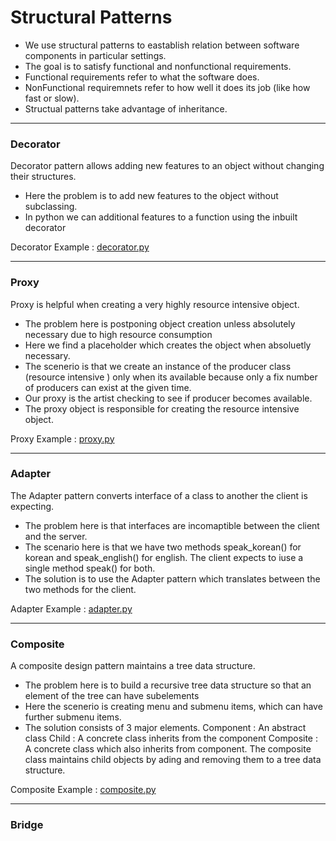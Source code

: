 # Structural Patterns

* We use structural patterns to eastablish relation between software components in particular settings.
* The goal is to satisfy functional and nonfunctional requirements.
* Functional requirements refer to what the software does.
* NonFunctional requiremnets refer to how well it does its job (like how fast or slow).
* Structual patterns take advantage of inheritance.

***

### Decorator
Decorator pattern allows adding new features to an object without changing their structures.
* Here the problem is to add new features to the object without subclassing.
* In python we can additional features to a function using the inbuilt decorator

Decorator Example : [decorator.py](https://github.com/pyGuru123/Python-design-Patterns/blob/main/Structural%20Pattern/decorator.py)

***

### Proxy
Proxy is helpful when creating a very highly resource intensive object.
* The problem here is postponing object creation unless absolutely necessary due to high resource consumption
* Here we find a placeholder which creates the object when absoluetly necessary.
* The scenerio is that we create an instance of the producer class (resource intensive ) only when its available because only a fix number of producers can exist at the given time.
* Our proxy is the artist checking to see if producer becomes available.
* The proxy object is responsible for creating the resource intensive object.

Proxy Example : [proxy.py](https://github.com/pyGuru123/Python-design-Patterns/blob/main/Structural%20Pattern/proxy.py)

***

### Adapter
The Adapter pattern converts interface of a class to another the client is expecting.
* The problem here is that interfaces are incomaptible between the client and the server.
* The scenario here is that we have two methods speak_korean() for korean and speak_english() for english. The client expects to iuse a single method speak() for both.
* The solution is to use the Adapter pattern which translates between the two methods for the client.

Adapter Example : [adapter.py](https://github.com/pyGuru123/Python-design-Patterns/blob/main/Structural%20Pattern/adapter.py)

***

### Composite
A composite design pattern maintains a tree data structure.
* The problem here is to build a recursive tree data structure so that an element of the tree can have subelements
* Here the scenerio is creating menu and submenu items, which can have further submenu items.
* The solution consists of 3 major elements.
	Component : An abstract class
	Child : A concrete class inherits from the component
	Composite : A concrete class which also inherits from component. The composite class maintains child objects by ading and removing them to a tree data structure.

Composite Example : [composite.py](https://github.com/pyGuru123/Python-design-Patterns/blob/main/Structural%20Pattern/composite.py)

***

### Bridge